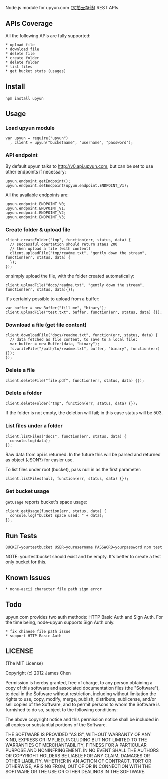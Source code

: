 Node.js module for upyun.com ([又拍云存储](https://www.upyun.com/)) REST APIs.

## APIs Coverage

All the following APIs are fully supported:

    * upload file
    * download file
    * delete file
    * create folder
    * delete folder
    * list files
    * get bucket stats (usages)

## Install

    npm install upyun

## Usage

### Load upyun module

    var upyun = require("upyun")
      , client = upyun("bucketname", "username", "password");

### API endpoint

By default upyun talks to http://v0.api.upyun.com, but can be set to use other endpoints if necessary:

    upyun.endpoint.getEndpoint();
    upyun.endpoint.setEndpoint(upyun.endpoint.ENDPOINT_V1);

All the available endpoints are:

    upyun.endpoint.ENDPOINT_V0;
    upyun.endpoint.ENDPOINT_V1;
    upyun.endpoint.ENDPOINT_V2;
    upyun.endpoint.ENDPOINT_V3;

### Create folder &amp; upload file

    client.createFolder("tmp", function(err, status, data) {
      // successful opertation should return staus 200
      // then upload a file (with content)
      client.uploadFile("tmp/readme.txt", "gently down the stream", function(err, status, data) {
      });
    });

or simply upload the file, with the folder created automatically:

    client.uploadFile("docs/readme.txt", "gently down the stream", function(err, status, data){});

It's certainly possible to upload from a buffer:

    var buffer = new Buffer("fill me", "binary");
    client.uploadFile("test.txt", buffer, function(err, status, data) {});

### Download a file (get file content)

    client.downloadFile("docs/readme.txt", function(err, status, data) {
      // data fetched as file content, to save to a local file:
      var buffer = new Buffer(data, "binary");
      fs.writeFile("/path/to/readme.txt", buffer, "binary", function(err) {});
    });

### Delete a file

    client.deleteFile("file.pdf", function(err, status, data) {});

### Delete a folder

    client.deleteFolder("tmp", function(err, status, data) {});

If the folder is not empty, the deletion will fail; in this case status will be 503.

### List files under a folder

    client.listFiles("docs", function(err, status, data) {
      console.log(data);
    });

Raw data from api is returned. In the future this will be parsed and returned as object (JSON?) for easier use.

To list files under root (bucket), pass null in as the first parameter:

    client.listFiles(null, function(err, status, data) {});

### Get bucket usage

`getUsage` reports bucket's space usage:

    client.getUsage(function(err, status, data) {
      console.log("bucket space used: " + data);
    });

## Run Tests

    BUCKET=yourtestbucket USER=yourusername PASSWORD=yourpassword npm test

NOTE: yourtestbucket should exist and be empty. It's better to create a test only bucket for this.

## Known Issues

    * none-ascii character file path sign error

## Todo

upyun.com provides two auth methods: HTTP Basic Auth and Sign Auth. For the time being, node-upyun supports Sign Auth only.

    * fix chinese file path issue
    * support HTTP Basic Auth

<h2 id="license">LICENSE</h2>

(The MIT License)

Copyright (c) 2012 James Chen

Permission is hereby granted, free of charge, to any person obtaining a copy of this software and associated documentation files (the "Software"), to deal in the Software without restriction, including without limitation the rights to use, copy, modify, merge, publish, distribute, sublicense, and/or sell copies of the Software, and to permit persons to whom the Software is furnished to do so, subject to the following conditions:

The above copyright notice and this permission notice shall be included in all copies or substantial portions of the Software.

THE SOFTWARE IS PROVIDED "AS IS", WITHOUT WARRANTY OF ANY KIND, EXPRESS OR IMPLIED, INCLUDING BUT NOT LIMITED TO THE WARRANTIES OF MERCHANTABILITY, FITNESS FOR A PARTICULAR PURPOSE AND NONINFRINGEMENT. IN NO EVENT SHALL THE AUTHORS OR COPYRIGHT HOLDERS BE LIABLE FOR ANY CLAIM, DAMAGES OR OTHER LIABILITY, WHETHER IN AN ACTION OF CONTRACT, TORT OR OTHERWISE, ARISING FROM, OUT OF OR IN CONNECTION WITH THE SOFTWARE OR THE USE OR OTHER DEALINGS IN THE SOFTWARE.
